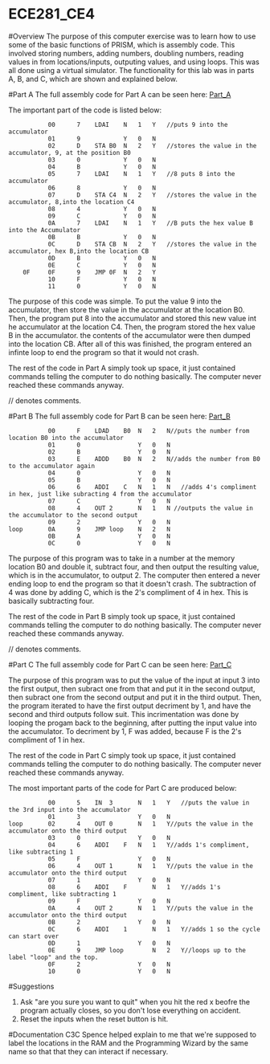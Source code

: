 ECE281_CE4
==========


#Overview
The purpose of this computer exercise was to learn how to use some of the basic functions of PRISM, which is assembly code.  This involved storing numbers, adding numbers, doubling numbers, reading values in from locations/inputs, outputing values, and using loops.  This was all done using a virtual simulator. The functionality for this lab was in parts A, B, and C, which are shown and explained below. 




#Part A
The full assembly code for Part A can be seen here: [Part_A](https://raw.githubusercontent.com/JohnTerragnoli/ECE281_CE4/master/Part%20A%20Code.psm)

The important part of the code is listed below: 

```
		   00	   7	LDAI	N	1	Y  	//puts 9 into the accumulator
		   01	   9			Y	0	N
		   02	   D	STA	B0	N	2	Y   //stores the value in the accumulator, 9, at the position B0	
		   03	   0			Y	0	N
		   04	   B			Y	0	N
		   05	   7	LDAI	N	1	Y   //8	puts 8 into the accumulator
		   06	   8		  	Y	0	N
		   07	   D	STA	C4	N	2	Y   //stores the value in the accumulator, 8,into the location C4
		   08	   4			Y	0	N
		   09	   C			Y	0	N
		   0A	   7	LDAI	N	1	Y 	//B	puts the hex value B into the Accumulator
		   0B	   B			Y	0	N
		   0C	   D	STA	CB  N	2	Y   //stores the value in the accumulator, hex B,into the location CB
		   0D	   B			Y	0	N
		   0E	   C			Y	0	N
	0F	   0F	   9	JMP	0F	N	2	Y
		   10	   F			Y	0	N
		   11	   0			Y	0	N

```

The purpose of this code was simple.  To put the value 9 into the accumulator, then store the value in the accumulator at the location B0.  Then, the program put 8 into the accumulator and stored this new value int he accumulator at the location C4.  Then, the program stored the hex value B in the accumulator.  the contents of the accumulator were then dumped into the location CB.  After all of this was finished, the program entered an infinte loop to end the program so that it would not crash.  

The rest of the code in Part A simply took up space, it just contained commands telling the computer to do nothing basically.  The computer never reached these commands anyway.  


// denotes comments.  


#Part B
The full assembly code for Part B can be seen here: [Part_B](https://raw.githubusercontent.com/JohnTerragnoli/ECE281_CE4/master/Part%20B%20Code.psm)

```
		   00	   F	LDAD	B0	N	2	N//puts the number from location B0 into the accumulator
		   01	   0				Y	0	N
		   02	   B				Y	0	N
		   03	   E	ADDD	B0	N	2	N//adds the number from B0 to the accumulator again
		   04	   0				Y	0	N
		   05	   B				Y	0	N
		   06	   6	ADDI	C	N	1	N	//adds 4's compliment in hex, just like subracting 4 from the accumulator
		   07	   C				Y	0	N
		   08	   4	OUT	2		N	1	N //outputs the value in the accumulator to the second output
		   09	   2				Y	0	N
loop	   0A	   9	JMP	loop	N	2	N
		   0B	   A				Y	0	N
		   0C	   0				Y	0	N

```

The purpose of this program was to take in a number at the memory location B0 and double it, subtract four, and then output the resulting value, which is in the accumulator, to output 2.  The computer then entered a never ending loop to end the program so that it doesn't crash.  The subtraction of 4 was done by adding C, which is the 2's compliment of 4 in hex.  This is basically subtracting four.  

The rest of the code in Part B simply took up space, it just contained commands telling the computer to do nothing basically.  The computer never reached these commands anyway.  


// denotes comments.  

#Part C
The full assembly code for Part C can be seen here: [Part_C](https://raw.githubusercontent.com/JohnTerragnoli/ECE281_CE4/master/Part%20C%20Code.psm)

The purpose of this program was to put the value of the input at input 3 into the first output, then subract one from that and put it in the second output, then subract one from the second output and put it in the third output.  Then, the program iterated to have the first output decriment by 1, and have the second and third outputs follow suit. This incrimentation was done by looping the progam back to the beginning, after putting the input value into the accumulator.  To decriment by 1, F was added, because F is the 2's compliment of 1 in hex.  

The rest of the code in Part C simply took up space, it just contained commands telling the computer to do nothing basically.  The computer never reached these commands anyway.  

The most important parts of the code for Part C are produced below: 


```
		   00	   5	IN	3		N	1	Y	//puts the value in the 3rd input into the accumulator
		   01	   3				Y	0	N
loop	   02	   4	OUT	0		N	1	Y//puts the value in the accumulator onto the third output
		   03	   0				Y	0	N
		   04	   6	ADDI	F	N	1	Y//adds 1's compliment, like subtracting 1
		   05	   F				Y	0	N
		   06	   4	OUT	1		N	1	Y//puts the value in the accumulator onto the third output
		   07	   1				Y	0	N
		   08	   6	ADDI	F		N	1	Y//adds 1's compliment, like subtracting 1
		   09	   F				Y	0	N
		   0A	   4	OUT	2		N	1	Y//puts the value in the accumulator onto the third output
		   0B	   2				Y	0	N
		   0C	   6	ADDI	1		N	1	Y//adds 1 so the cycle can start over
		   0D	   1				Y	0	N
		   0E	   9	JMP	loop		N	2	Y//loops up to the label "loop" and the top.  
		   0F	   2				Y	0	N
		   10	   0				Y	0	N
```



#Suggestions
1. Ask "are you sure you want to quit" when you hit the red x beofre the program actually closes, so you don't lose everything on accident. 
2. Reset the inputs when the reset button is hit.  


#Documentation
C3C Spence helped explain to me that we're supposed to label the locations in the RAM and the Programming Wizard by the same name so that that they can interact if necessary.  
